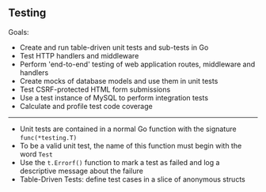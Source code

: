 ## Testing

Goals:
- Create and run table-driven unit tests and sub-tests in Go
- Test HTTP handlers and middleware
- Perform 'end-to-end' testing of web application routes, middleware and handlers
- Create mocks of database models and use them in unit tests
- Test CSRF-protected HTML form submissions
- Use a test instance of MySQL to perform integration tests
- Calculate and profile test code coverage

---

- Unit tests are contained in a normal Go function with the signature `func(*testing.T)`
- To be a valid unit test, the name of this function must begin with the word `Test`
- Use the `t.Errorf()` function to mark a test as failed and log a descriptive message about the failure
- Table-Driven Tests: define test cases in a slice of anonymous structs
